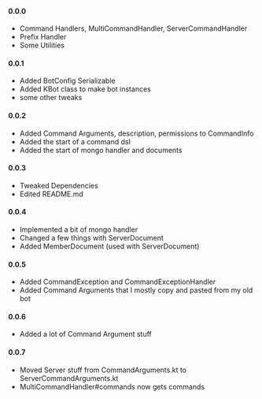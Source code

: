 #### 0.0.0
* Command Handlers, MultiCommandHandler, ServerCommandHandler
* Prefix Handler
* Some Utilities

#### 0.0.1
* Added BotConfig Serializable
* Added KBot class to make bot instances
* some other tweaks

#### 0.0.2
* Added Command Arguments, description, permissions to CommandInfo
* Added the start of a command dsl
* Added the start of mongo handler and documents

#### 0.0.3
* Tweaked Dependencies
* Edited README.md

#### 0.0.4
* Implemented a bit of mongo handler
* Changed a few things with ServerDocument
* Added MemberDocument (used with ServerDocument)

#### 0.0.5
* Added CommandException and CommandExceptionHandler
* Added Command Arguments that I mostly copy and pasted from my old bot

#### 0.0.6
* Added a lot of Command Argument stuff

#### 0.0.7
* Moved Server stuff from CommandArguments.kt to ServerCommandArguments.kt
* MultiCommandHandler#commands now gets commands 